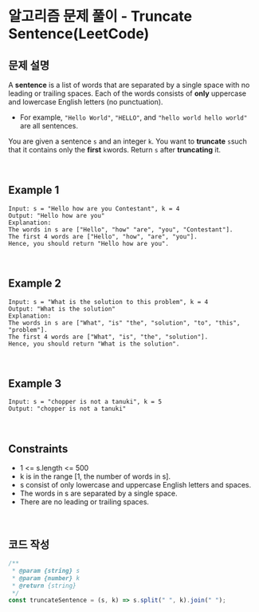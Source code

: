 # 알고리즘 문제 풀이 - Truncate Sentence(LeetCode)

## 문제 설명

A **sentence** is a list of words that are separated by a single space with no leading or trailing spaces. Each of the words consists of **only** uppercase and lowercase English letters (no punctuation).

- For example, `"Hello World"`, `"HELLO"`, and `"hello world hello world"` are all sentences.

You are given a sentence `s`​​​​​​ and an integer `k​​​​​​`. You want to **truncate** `s`​​​​​​ such that it contains only the **first** `k​​​​​​` words. Return `s`​​​​​​ after **truncating** it.

<br />

## Example 1

    Input: s = "Hello how are you Contestant", k = 4
    Output: "Hello how are you"
    Explanation:
    The words in s are ["Hello", "how" "are", "you", "Contestant"].
    The first 4 words are ["Hello", "how", "are", "you"].
    Hence, you should return "Hello how are you".

<br />

## Example 2

    Input: s = "What is the solution to this problem", k = 4
    Output: "What is the solution"
    Explanation:
    The words in s are ["What", "is" "the", "solution", "to", "this", "problem"].
    The first 4 words are ["What", "is", "the", "solution"].
    Hence, you should return "What is the solution".

<br />

## Example 3

    Input: s = "chopper is not a tanuki", k = 5
    Output: "chopper is not a tanuki"

<br />

## Constraints

- 1 <= s.length <= 500
- k is in the range [1, the number of words in s].
- s consist of only lowercase and uppercase English letters and spaces.
- The words in s are separated by a single space.
- There are no leading or trailing spaces.

<br />

## 코드 작성

```js
/**
 * @param {string} s
 * @param {number} k
 * @return {string}
 */
const truncateSentence = (s, k) => s.split(" ", k).join(" ");
```

<br />
